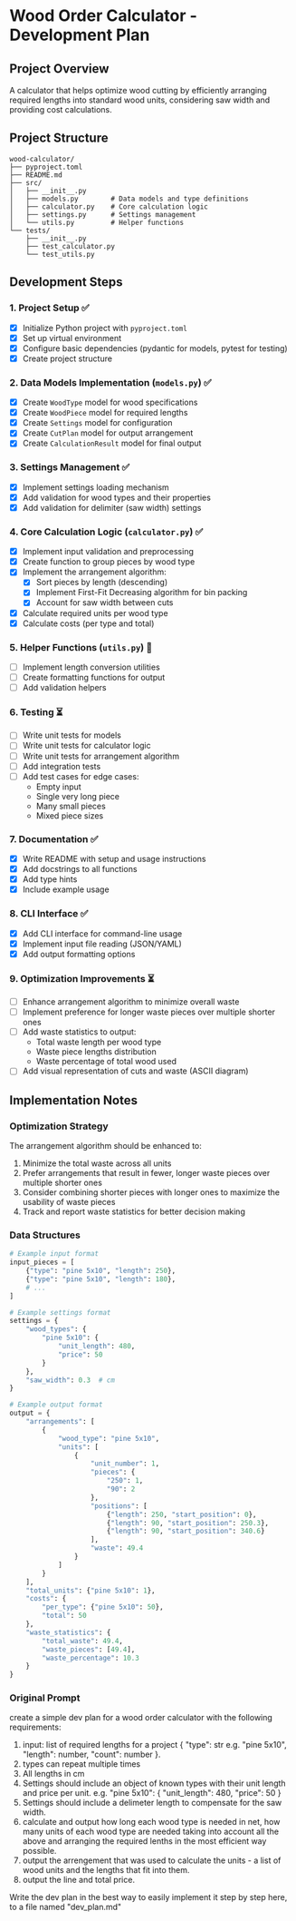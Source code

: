 # Wood Order Calculator - Development Plan

## Project Overview

A calculator that helps optimize wood cutting by efficiently arranging required lengths into standard wood units, considering saw width and providing cost calculations.

## Project Structure

```
wood-calculator/
├── pyproject.toml
├── README.md
├── src/
│   ├── __init__.py
│   ├── models.py        # Data models and type definitions
│   ├── calculator.py    # Core calculation logic
│   ├── settings.py      # Settings management
│   └── utils.py         # Helper functions
└── tests/
    ├── __init__.py
    ├── test_calculator.py
    └── test_utils.py
```

## Development Steps

### 1. Project Setup ✅

- [x] Initialize Python project with `pyproject.toml`
- [x] Set up virtual environment
- [x] Configure basic dependencies (pydantic for models, pytest for testing)
- [x] Create project structure

### 2. Data Models Implementation (`models.py`) ✅

- [x] Create `WoodType` model for wood specifications
- [x] Create `WoodPiece` model for required lengths
- [x] Create `Settings` model for configuration
- [x] Create `CutPlan` model for output arrangement
- [x] Create `CalculationResult` model for final output

### 3. Settings Management ✅

- [x] Implement settings loading mechanism
- [x] Add validation for wood types and their properties
- [x] Add validation for delimiter (saw width) settings

### 4. Core Calculation Logic (`calculator.py`) ✅

- [x] Implement input validation and preprocessing
- [x] Create function to group pieces by wood type
- [x] Implement the arrangement algorithm:
  - [x] Sort pieces by length (descending)
  - [x] Implement First-Fit Decreasing algorithm for bin packing
  - [x] Account for saw width between cuts
- [x] Calculate required units per wood type
- [x] Calculate costs (per type and total)

### 5. Helper Functions (`utils.py`) 🔄

- [ ] Implement length conversion utilities
- [ ] Create formatting functions for output
- [ ] Add validation helpers

### 6. Testing ⏳

- [ ] Write unit tests for models
- [ ] Write unit tests for calculator logic
- [ ] Write unit tests for arrangement algorithm
- [ ] Add integration tests
- [ ] Add test cases for edge cases:
  - Empty input
  - Single very long piece
  - Many small pieces
  - Mixed piece sizes

### 7. Documentation ✅

- [x] Write README with setup and usage instructions
- [x] Add docstrings to all functions
- [x] Add type hints
- [x] Include example usage

### 8. CLI Interface ✅

- [x] Add CLI interface for command-line usage
- [x] Implement input file reading (JSON/YAML)
- [x] Add output formatting options

### 9. Optimization Improvements ⏳

- [ ] Enhance arrangement algorithm to minimize overall waste
- [ ] Implement preference for longer waste pieces over multiple shorter ones
- [ ] Add waste statistics to output:
  - Total waste length per wood type
  - Waste piece lengths distribution
  - Waste percentage of total wood used
- [ ] Add visual representation of cuts and waste (ASCII diagram)

## Implementation Notes

### Optimization Strategy

The arrangement algorithm should be enhanced to:

1. Minimize the total waste across all units
2. Prefer arrangements that result in fewer, longer waste pieces over multiple shorter ones
3. Consider combining shorter pieces with longer ones to maximize the usability of waste pieces
4. Track and report waste statistics for better decision making

### Data Structures

```python
# Example input format
input_pieces = [
    {"type": "pine 5x10", "length": 250},
    {"type": "pine 5x10", "length": 180},
    # ...
]

# Example settings format
settings = {
    "wood_types": {
        "pine 5x10": {
            "unit_length": 480,
            "price": 50
        }
    },
    "saw_width": 0.3  # cm
}

# Example output format
output = {
    "arrangements": [
        {
            "wood_type": "pine 5x10",
            "units": [
                {
                    "unit_number": 1,
                    "pieces": {
                        "250": 1,
                        "90": 2
                    },
                    "positions": [
                        {"length": 250, "start_position": 0},
                        {"length": 90, "start_position": 250.3},
                        {"length": 90, "start_position": 340.6}
                    ],
                    "waste": 49.4
                }
            ]
        }
    ],
    "total_units": {"pine 5x10": 1},
    "costs": {
        "per_type": {"pine 5x10": 50},
        "total": 50
    },
    "waste_statistics": {
        "total_waste": 49.4,
        "waste_pieces": [49.4],
        "waste_percentage": 10.3
    }
}
```

### Original Prompt

create a simple dev plan for a wood order calculator with the following requirements:

1. input: list of required lengths for a project { "type": str e.g. "pine 5x10", "length": number, "count": number }.
2. types can repeat multiple times
3. All lengths in cm
4. Settings should include an object of known types with their unit length and price per unit. e.g. "pine 5x10": { "unit_length": 480, "price": 50 }
5. Settings should include a delimeter length to compensate for the saw width.
6. calculate and output how long each wood type is needed in net, how many units of each wood type are needed taking into account all the above and arranging the required lenths in the most efficient way possible.
7. output the arrengement that was used to calculate the units - a list of wood units and the lengths that fit into them.
8. output the line and total price.

Write the dev plan in the best way to easily implement it step by step here, to a file named "dev_plan.md"
